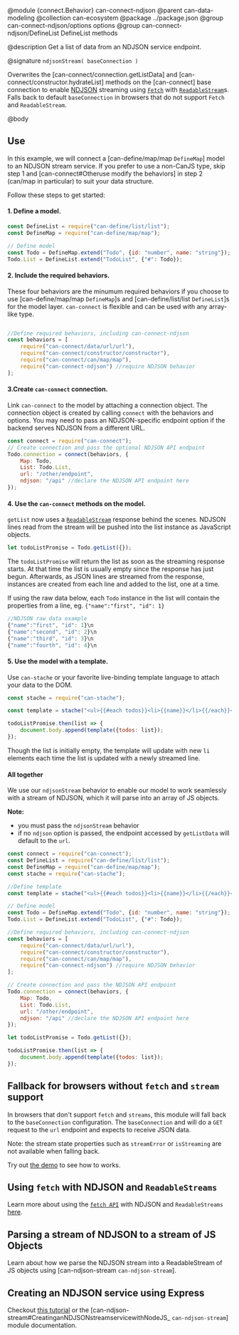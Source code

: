 @module {connect.Behavior} can-connect-ndjson
@parent can-data-modeling
@collection can-ecosystem
@package ../package.json
@group can-connect-ndjson/options options
@group can-connect-ndjson/DefineList DefineList methods

@description Get a list of data from an NDJSON service endpoint.

@signature `ndjsonStream( baseConnection )`

Overwrites the [can-connect/connection.getListData] and
[can-connect/constructor.hydrateList] methods on the [can-connect] base connection to enable [NDJSON](http://www.ndjson.org/) streaming using
[`Fetch`](https://developer.mozilla.org/en-US/docs/Web/API/Fetch_API) with
[`ReadableStream`](https://developer.mozilla.org/en-US/docs/Web/API/ReadableStream)s. Falls back to default `baseConnection` in browsers that do not support `Fetch` and `ReadableStream`.

@body
## Use

In this example, we will connect a [can-define/map/map `DefineMap`] model to an
NDJSON stream service. If you prefer to use a non-CanJS type, skip step 1 and
[can-connect#Otheruse modify the behaviors] in step 2 (can/map in particular)
to suit your data structure.

Follow these steps to get started:
#### 1. Define a model.

```js
const DefineList = require("can-define/list/list");
const DefineMap = require("can-define/map/map");

// Define model
const Todo = DefineMap.extend("Todo", {id: "number", name: "string"});
Todo.List = DefineList.extend("TodoList", {"#": Todo});
```

#### 2. Include the required behaviors.
These four behaviors are the minumum required behaviors if you choose to use
[can-define/map/map `DefineMap`]s and [can-define/list/list `DefineList`]s for
the model layer. `can-connect` is flexible and can be used with any array-like
type.

```js

//Define required behaviors, including can-connect-ndjson
const behaviors = [
    require("can-connect/data/url/url"),
    require("can-connect/constructor/constructor"),
    require("can-connect/can/map/map"),
    require("can-connect-ndjson") //require NDJSON behavior
];
```

#### 3.Create `can-connect` connection.
Link `can-connect` to the model by attaching a connection object. The connection
object is created by calling `connect` with the behaviors and options. You may
need to pass an NDJSON-specific endpoint option if the backend serves NDJSON
from a different URL.

```js
const connect = require("can-connect");
// Create connection and pass the optional NDJSON API endpoint
Todo.connection = connect(behaviors, {
    Map: Todo,
    List: Todo.List,
    url: "/other/endpoint",
    ndjson: "/api" //declare the NDJSON API endpoint here
});
```

#### 4. Use the `can-connect` methods on the model.
`getList` now uses a [`ReadableStream`](https://developer.mozilla.org/en-US/docs/Web/API/ReadableStream)
response behind the scenes. NDJSON lines read from the stream will be pushed
into the list instance as JavaScript objects.

```js
let todoListPromise = Todo.getList({});
```

The `todoListPromise` will return the list as soon as the streaming response
starts. At that time the list is usually empty since the response has just
begun. Afterwards, as JSON lines are streamed from the response, instances are
created from each line and added to the list, one at a time.

If using the raw data below, each `Todo` instance in the list will contain the
properties from a line, eg. `{"name":"first", "id": 1}`

```js
//NDJSON raw data example
{"name":"first", "id": 1}\n
{"name":"second", "id": 2}\n
{"name":"third", "id": 3}\n
{"name":"fourth", "id": 4}\n
```

#### 5. Use the model with a template.
Use `can-stache` or your favorite live-binding template language to attach your
data to the DOM.

```js
const stache = require("can-stache");

const template = stache("<ul>{{#each todos}}<li>{{name}}</li>{{/each}}</ul>");

todoListPromise.then(list => {
    document.body.append(template({todos: list});
});
```

Though the list is initially empty, the template will update with new `li` elements
each time the list is updated with a newly streamed line.

#### All together

We use our `ndjsonStream` behavior to enable our model to work seamlessly with
a stream of NDJSON, which it will parse into an array of JS objects.

**Note:**

- you must pass the `ndjsonStream` behavior
- if no `ndjson` option is passed, the endpoint accessed by `getListData`
  will default to the `url`.

```js
const connect = require("can-connect");
const DefineList = require("can-define/list/list");
const DefineMap = require("can-define/map/map");
const stache = require("can-stache");

//Define template
const template = stache("<ul>{{#each todos}}<li>{{name}}</li>{{/each}}</ul>");

// Define model
const Todo = DefineMap.extend("Todo", {id: "number", name: "string"});
Todo.List = DefineList.extend("TodoList", {"#": Todo});

//Define required behaviors, including can-connect-ndjson
const behaviors = [
    require("can-connect/data/url/url"),
    require("can-connect/constructor/constructor"),
    require("can-connect/can/map/map"),
    require("can-connect-ndjson") //require NDJSON behavior
];

// Create connection and pass the NDJSON API endpoint
Todo.connection = connect(behaviors, {
    Map: Todo,
    List: Todo.List,
    url: "/other/endpoint",
    ndjson: "/api" //declare the NDJSON API endpoint here
});

let todoListPromise = Todo.getList({});

todoListPromise.then(list => {
    document.body.append(template({todos: list});
});
```
## Fallback for browsers without `fetch` and `stream` support
In browsers that don't support `fetch` and `streams`, this module will fall back to the `baseConnection` configuration. The `baseConnection` and will do a `GET` request to the `url` endpoint and expects to receive JSON data. 

Note: the stream state properties such as `streamError` or `isStreaming` are not available when falling back.

Try out [the demo](https://github.com/canjs/can-connect-ndjson) to see how to works.

## Using `fetch` with NDJSON and `ReadableStreams`
Learn more about using the [`fetch API`](https://developer.mozilla.org/en-US/docs/Web/API/Fetch_API)
with NDJSON and `ReadableStreams` [here]().

## Parsing a stream of NDJSON to a stream of JS Objects
Learn about how we parse the NDJSON stream into a ReadableStream of JS objects using [can-ndjson-stream `can-ndjson-stream`].

## Creating an NDJSON service using Express
Checkout [this tutorial]() or the [can-ndjson-stream#CreatinganNDJSONstreamservicewithNodeJS_ `can-ndjson-stream`]
module documentation.
